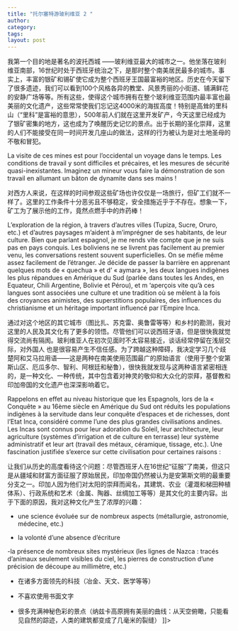 ```yaml
---
title: "托尔塞特游玻利维亚 2 "
author:
category: 
tags: 
layout: post
---
```


我第一个目的地是著名的波托西城 ——玻利维亚最大的城市之一。他坐落在玻利维亚南部，16世纪时处于西班牙统治之下，是那时整个南美居民最多的城市。事实上，丰富的银矿和锡矿使它成为整个西班牙王国最富裕的地区。历史在今天留下了很多遗迹，我们可以看到100个风格各异的教堂、风景秀丽的小街道、铺满鲜花的安静广场等等。所有这些，使得这个城市拥有在整个玻利维亚范围内最丰富也最美丽的文化遗产，这些常常使我们忘记这4000米的海拔高度！特别是高耸的里科山（“里科”是富裕的意思），500年前人们就在这里开发矿产，今天这里已经成为了银矿密集的地方，这也成为了唤醒历史记忆的景点。出于长期的圣化崇拜，这里的人们不能接受在同一时间开发几座山的做法，这样的行为被认为是对土地圣母的不敬和冒犯。 

La visite de ces mines est pour l’occidental un voyage dans le temps. Les conditions de travail y sont difficiles et précaires, et les mesures de sécurité quasi-inexistantes. Imaginez un mineur vous faire la démonstration de son travail en allumant un bâton de dynamite dans ses mains !

对西方人来说，在这样的时间参观这些矿场也许仅仅是一场旅行，但矿工们就不一样了。这里的工作条件十分恶劣且不够稳定，安全措施近乎于不存在。想象一下，矿工为了展示他的工作，竟然点燃手中的炸药棒！

L’exploration de la région, à travers d’autres villes (Tupiza, Sucre, Oruro, etc.) et d’autres paysages m’aident à m’imprégner de ses habitants, de leur culture. Bien que parlant espagnol, je me rends vite compte que je ne suis pas en pays conquis. Les boliviens ne se livrent pas facilement au premier venu, les conversations restent souvent superficielles. On se méfie même assez facilement de l’étranger. Je décide de passer la barrière en apprenant quelques mots de « quechua » et d’ « aymara », les deux langues indigènes les plus répandues en Amérique du Sud (parlée dans toutes les Andes, en Equateur, Chili Argentine, Bolivie et Pérou), et m ‘aperçois vite qu’à ces langues sont associées une culture et une tradition où se mêlent à la fois des croyances animistes, des superstitions populaires, des influences du christianisme et un héritage important influencé par l’Empire Inca.

通过对这个地区的其它城市（图比扎、苏克雷、奥鲁雷等等）和乡村的勘测，我对这里的人民及其文化有了更多的领悟。尽管他们可以说西班牙语，但是很快我就觉得交流尚有隔阂。玻利维亚人在初次见面时不太容易接近，谈话经常停留在浅层交际，对外国人 也是很容易产生不信任感。为了跨越这种障碍，我决定学习几个歧楚阿和艾马拉用语——这是两种在南美使用范围最广的原始语言（使用于整个安第斯山区、厄瓜多尔、智利、阿根廷和秘鲁），很快我就发现与这两种语言紧密相连的，是一种文化、一种传统，其中包含着对神灵的敬仰和大众化的崇拜，基督教和印加帝国的文化遗产也深深影响着它。

Rappelons en effet au niveau historique que les Espagnols, lors de la « Conquête » au 16ème siècle en Amérique du Sud ont réduits les populations indigènes à la servitude dans leur conquête d’espaces et de richesses, dont l’Etat Inca, considéré comme l’une des plus grandes civilisations andines. Les Incas sont connus pour leur adoration du Soleil, leur architecture, leur agriculture (systèmes d’irrigation et de culture en terrasse) leur système administratif et leur art (travail des métaux, céramique, tissage, etc.). Une fascination justifiée s’exerce sur cette civilisation pour certaines raisons : 

让我们从历史的高度看待这个问题：尽管西班牙人在16世纪“征服”了南美，但这只是从疆域和财富方面征服了原始居民，印加帝国仍然被认为是安第斯文明的最重要分支之一。印加人因为他们对太阳的崇拜而闻名，其建筑、农业（灌溉和梯田种植体系）、行政系统和艺术（金属、陶器、丝绸加工等等）是其文化的主要内容。出于下面的原因，我对这种文化产生了浓厚的兴趣： 

-	une science évoluée sur de nombreux aspects (métallurgie, astronomie, médecine, etc.)

-	la volonté d’une absence d’écriture 

-la présence de nombreux sites mystérieux (les lignes de Nazca : tracés d’animaux seulement visibles du ciel, les pierres de construction d’une précision de découpe au millimètre, etc.)

-	在诸多方面领先的科技（冶金、天文、医学等等） 

-	不喜欢使用书面文字 

-	很多充满神秘色彩的景点（纳兹卡高原拥有美丽的曲线：从天空俯瞰，只能看见自然的踪迹，人类的建筑都变成了几毫米的裂缝） ]]>

